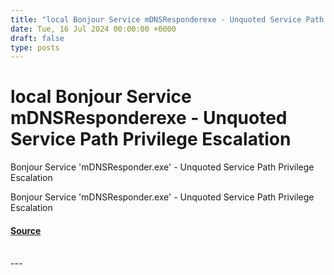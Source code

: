 ```yaml
---
title: "local Bonjour Service mDNSResponderexe - Unquoted Service Path Privilege Escalation"
date: Tue, 16 Jul 2024 00:00:00 +0000
draft: false
type: posts
---
```

# local Bonjour Service mDNSResponderexe - Unquoted Service Path Privilege Escalation





Bonjour Service 'mDNSResponder.exe' - Unquoted Service Path Privilege Escalation

Bonjour Service 'mDNSResponder.exe' - Unquoted Service Path Privilege Escalation

#### [Source](https://www.exploit-db.com/exploits/52061)

<br/>
---
